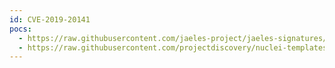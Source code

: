 ```yaml
---
id: CVE-2019-20141
pocs:
  - https://raw.githubusercontent.com/jaeles-project/jaeles-signatures/master/cves/wordpress-reflected-xss-cve-2019-20141.yaml
  - https://raw.githubusercontent.com/projectdiscovery/nuclei-templates/master/cves/2019/CVE-2019-20141.yaml
---
```

